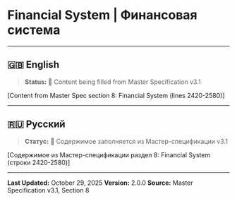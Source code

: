 # Financial System | Финансовая система

---

## 🇬🇧 English

> **Status:** 🔄 Content being filled from Master Specification v3.1

[Content from Master Spec section 8: Financial System (lines 2420-2580)]

---

## 🇷🇺 Русский

> **Статус:** 🔄 Содержимое заполняется из Мастер-спецификации v3.1

[Содержимое из Мастер-спецификации раздел 8: Financial System (строки 2420-2580)]

---

**Last Updated:** October 29, 2025
**Version:** 2.0.0
**Source:** Master Specification v3.1, Section 8
